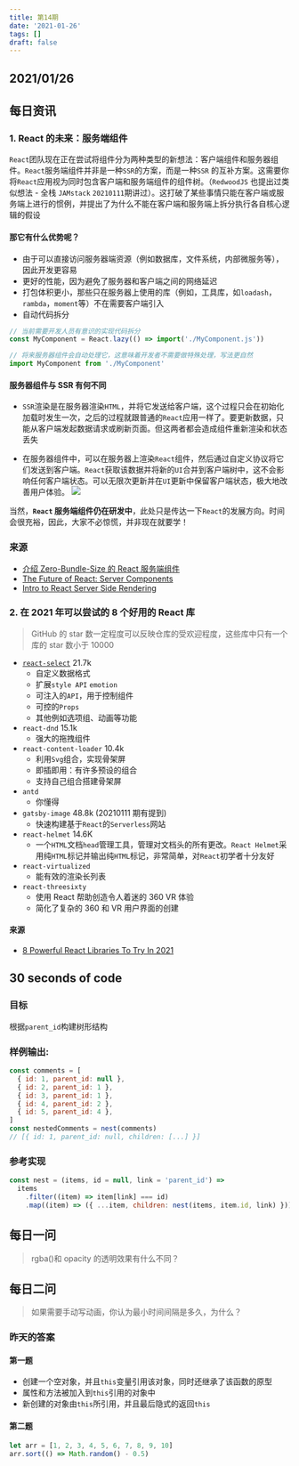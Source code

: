 ```yaml
---
title: 第14期
date: '2021-01-26'
tags: []
draft: false
---
```


<TOCInline toc={props.toc} asDisclosure toHeading={3} />

## 2021/01/26

## 每日资讯

### 1. React 的未来：服务端组件

`React`团队现在正在尝试将组件分为两种类型的新想法：客户端组件和服务器组件。`React`服务端组件并非是一种`SSR`的方案，而是一种`SSR` 的互补方案。这需要你将`React`应用视为同时包含客户端和服务端组件的组件树。（`RedwoodJS` 也提出过类似想法 - 全栈 `JAMstack` `20210111`期讲过）。这打破了某些事情只能在客户端或服务端上进行的惯例，并提出了为什么不能在客户端和服务端上拆分执行各自核心逻辑的假设

#### 那它有什么优势呢？

- 由于可以直接访问服务器端资源（例如数据库，文件系统，内部微服务等），因此开发更容易
- 更好的性能，因为避免了服务器和客户端之间的网络延迟
- 打包体积更小，那些只在服务器上使用的库（例如，工具库，如`loadash`，`rambda`，`moment`等）不在需要客户端引入
- 自动代码拆分

```js
// 当前需要开发人员有意识的实现代码拆分
const MyComponent = React.lazy(() => import('./MyComponent.js'))
```

```js
// 将来服务器组件会自动处理它，这意味着开发者不需要做特殊处理，写法更自然
import MyComponent from './MyComponent'
```

#### 服务器组件与 SSR 有何不同

- `SSR`渲染是在服务器渲染`HTML`，并将它发送给客户端，这个过程只会在初始化加载时发生一次，之后的过程就跟普通的`React`应用一样了。要更新数据，只能从客户端发起数据请求或刷新页面。但这两者都会造成组件重新渲染和状态丢失

- 在服务器组件中，可以在服务器上渲染`React`组件，然后通过自定义协议将它们发送到客户端。`React`获取该数据并将新的`UI`合并到客户端树中，这不会影响任何客户端状态。可以无限次更新并在`UI`更新中保留客户端状态，极大地改善用户体验。
  ![](https://miro.medium.com/max/1400/1*mDuUZHUjB5DiIPFOt0PO-w.png)

当然，**`React` 服务端组件仍在研发中**，此处只是传达一下`React`的发展方向。时间会很充裕，因此，大家不必惊慌，并非现在就要学！

### 来源

- [介绍 Zero-Bundle-Size 的 React 服务端组件
  ](https://zh-hans.reactjs.org/blog/2020/12/21/data-fetching-with-react-server-components.html)
- [The Future of React: Server Components](https://medium.com/better-programming/the-future-of-react-server-components-90f6e3e97c8a)
- [Intro to React Server Side Rendering](https://medium.com/javascript-in-plain-english/intro-to-react-server-side-rendering-3c2af3782d08)

### 2. 在 2021 年可以尝试的 8 个好用的 React 库

> GitHub 的 star 数一定程度可以反映仓库的受欢迎程度，这些库中只有一个库的 star 数小于 10000

- [`react-select`](https://react-select.com/home) 21.7k
  - 自定义数据格式
  - 扩展`style API` `emotion`
  - 可注入的`API`，用于控制组件
  - 可控的`Props`
  - 其他例如选项组、动画等功能
- `react-dnd` 15.1k
  - 强大的拖拽组件
- `react-content-loader` 10.4k
  - 利用`Svg`组合，实现骨架屏
  - 即插即用：有许多预设的组合
  - 支持自己组合搭建骨架屏
- `antd`
  - 你懂得
- `gatsby-image` 48.8k (20210111 期有提到)
  - 快速构建基于`React`的`Serverless`网站
- `react-helmet` 14.6K
  - 一个`HTML`文档`head`管理工具，管理对文档头的所有更改。`React Helmet`采用纯`HTML`标记并输出纯`HTML`标记，非常简单，对`React`初学者十分友好
- `react-virtualized`
  - 能有效的渲染长列表
- `react-threesixty`
  - 使用 React 帮助创造令人着迷的 360 VR 体验
  - 简化了复杂的 360 和 VR 用户界面的创建

#### 来源

- [8 Powerful React Libraries To Try In 2021](https://medium.com/javascript-in-plain-english/8-powerful-react-libraries-to-try-in-2021-8ede57b422bf)

## 30 seconds of code

### 目标

根据`parent_id`构建树形结构

### 样例输出:

```js
const comments = [
  { id: 1, parent_id: null },
  { id: 2, parent_id: 1 },
  { id: 3, parent_id: 1 },
  { id: 4, parent_id: 2 },
  { id: 5, parent_id: 4 },
]
const nestedComments = nest(comments)
// [{ id: 1, parent_id: null, children: [...] }]
```

### 参考实现

```js
const nest = (items, id = null, link = 'parent_id') =>
  items
    .filter((item) => item[link] === id)
    .map((item) => ({ ...item, children: nest(items, item.id, link) }))
```

## 每日一问

> rgba()和 opacity 的透明效果有什么不同？

## 每日二问

> 如果需要手动写动画，你认为最小时间间隔是多久，为什么？

### 昨天的答案

#### 第一题

- 创建一个空对象，并且`this`变量引用该对象，同时还继承了该函数的原型
- 属性和方法被加入到`this`引用的对象中
- 新创建的对象由`this`所引用，并且最后隐式的返回`this`

#### 第二题

```js
let arr = [1, 2, 3, 4, 5, 6, 7, 8, 9, 10]
arr.sort(() => Math.random() - 0.5)
```

